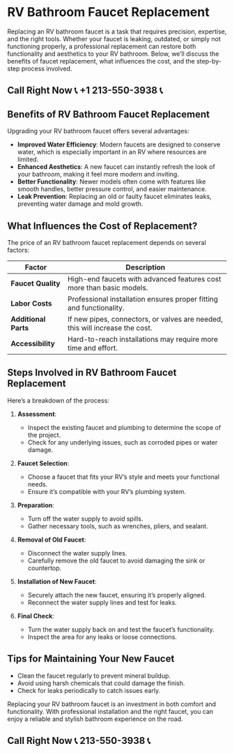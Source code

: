 # RV Bathroom Faucet Replacement

Replacing an RV bathroom faucet is a task that requires precision, expertise, and the right tools. Whether your faucet is leaking, outdated, or simply not functioning properly, a professional replacement can restore both functionality and aesthetics to your RV bathroom. Below, we’ll discuss the benefits of faucet replacement, what influences the cost, and the step-by-step process involved.

## Call Right Now 📞 +1 213-550-3938 📞

## Benefits of RV Bathroom Faucet Replacement

Upgrading your RV bathroom faucet offers several advantages:  

- **Improved Water Efficiency**: Modern faucets are designed to conserve water, which is especially important in an RV where resources are limited.  
- **Enhanced Aesthetics**: A new faucet can instantly refresh the look of your bathroom, making it feel more modern and inviting.  
- **Better Functionality**: Newer models often come with features like smooth handles, better pressure control, and easier maintenance.  
- **Leak Prevention**: Replacing an old or faulty faucet eliminates leaks, preventing water damage and mold growth.  

## What Influences the Cost of Replacement?  

The price of an RV bathroom faucet replacement depends on several factors:  

| **Factor**                | **Description**                                                                 |  
|---------------------------|---------------------------------------------------------------------------------|  
| **Faucet Quality**        | High-end faucets with advanced features cost more than basic models.           |  
| **Labor Costs**            | Professional installation ensures proper fitting and functionality.            |  
| **Additional Parts**       | If new pipes, connectors, or valves are needed, this will increase the cost.     |  
| **Accessibility**         | Hard-to-reach installations may require more time and effort.                  |  

## Steps Involved in RV Bathroom Faucet Replacement  

Here’s a breakdown of the process:  

1. **Assessment**:  
   - Inspect the existing faucet and plumbing to determine the scope of the project.  
   - Check for any underlying issues, such as corroded pipes or water damage.  

2. **Faucet Selection**:  
   - Choose a faucet that fits your RV’s style and meets your functional needs.  
   - Ensure it’s compatible with your RV’s plumbing system.  

3. **Preparation**:  
   - Turn off the water supply to avoid spills.  
   - Gather necessary tools, such as wrenches, pliers, and sealant.  

4. **Removal of Old Faucet**:  
   - Disconnect the water supply lines.  
   - Carefully remove the old faucet to avoid damaging the sink or countertop.  

5. **Installation of New Faucet**:  
   - Securely attach the new faucet, ensuring it’s properly aligned.  
   - Reconnect the water supply lines and test for leaks.  

6. **Final Check**:  
   - Turn the water supply back on and test the faucet’s functionality.  
   - Inspect the area for any leaks or loose connections.  

## Tips for Maintaining Your New Faucet  

- Clean the faucet regularly to prevent mineral buildup.  
- Avoid using harsh chemicals that could damage the finish.  
- Check for leaks periodically to catch issues early.  

Replacing your RV bathroom faucet is an investment in both comfort and functionality. With professional installation and the right faucet, you can enjoy a reliable and stylish bathroom experience on the road.
## Call Right Now 📞 213-550-3938 📞